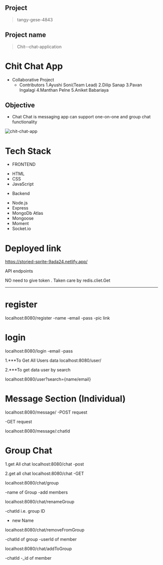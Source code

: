 ## Project
> tangy-gese-4843

## Project name
> Chit--chat-application


# Chit Chat App
- Collaborative Project
   - Contributors
   1.Ayushi Soni(Team Lead)
   2.Dilip Sanap
   3.Pavan Ingalagi
   4.Manthan Pelne
   5.Aniket Babariaya


## Objective
  -  Chat Chat is messaging app can support one-on-one and group chat functionality
   
   
   
   ![chit-chat-app](https://user-images.githubusercontent.com/112810259/230863588-6a8be60f-62e8-43f9-a187-d94c7faa5180.png)


# Tech Stack

 * FRONTEND
- HTML
- CSS
- JavaScript

 * Backend
- Node.js
- Express
- MongoDb Atlas
- Mongoose
- Moment
- Socket.io



# Deployed link
https://storied-sprite-9ada24.netlify.app/

API endpoints
<!-- To start the server "npm start "-->
NO need to give token . Taken care by redis.cliet.Get
***
# register
localhost:8080/register
-name
-email
-pass
-pic link
# login
localhost:8080/login
-email
-pass

1.***To Get All Users data
localhost:8080/user/

2.***To get data user by search

localhost:8080/user?search={name/email}

# Message Section (Individual)
<!-- Message Route -->

<!-- 1.Sending a Message Route -->
localhost:8080/message/
-POST request


<!-- 2.To get all chat in that room -->
-GET request

localhost:8080/message/:chatId


# Group Chat
<!--Access The Chat  -->

1.get All chat
localhost:8080/chat
-post

2.get all chat
localhost:8080/chat
-GET

<!-- 3.Create A group Chat -->
localhost:8080/chat/group
<!-- Need to provide -->
-name of Group
-add members

<!-- 4.Rename The Group -->
localhost:8080/chat/renameGroup
<!-- Need to provide -->
-chatId i.e. group ID
- new Name

<!-- 5.remove Member from Group -->
localhost:8080/chat/removeFromGroup
<!-- Need to provide -->
-chatId of group
-userId of member

<!-- 6.add Member from Group -->
localhost:8080/chat/addToGroup
<!-- Need to provide -->
-chatId
-_id of member

